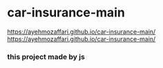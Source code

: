 # car-insurance-main
https://ayehmozaffari.github.io/car-insurance-main/
https://ayehmozaffari.github.io/car-insurance-main/
### this project made by js
